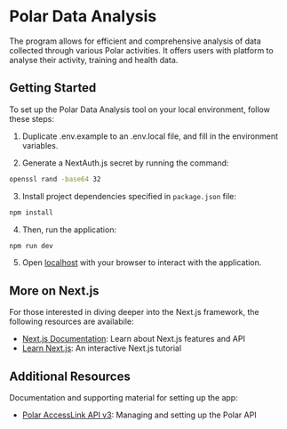 # Polar Data Analysis

The program allows for efficient and comprehensive analysis of data collected through various Polar activities. It offers users with platform to analyse their activity, training and health data.

## Getting Started

To set up the Polar Data Analysis tool on your local environment, follow these steps:

1. Duplicate .env.example to an .env.local file, and fill in the environment variables.

2. Generate a NextAuth.js secret by running the command:

```bash
openssl rand -base64 32
```

3. Install project dependencies specified in `package.json` file:

```bash
npm install
```

4. Then, run the application:

```bash
npm run dev
```

5. Open [localhost](http://localhost:3000) with your browser to interact with the application.

## More on Next.js

For those interested in diving deeper into the Next.js framework, the following resources are availabile:

- [Next.js Documentation](https://nextjs.org/docs): Learn about Next.js features and API
- [Learn Next.js](https://nextjs.org/learn): An interactive Next.js tutorial

## Additional Resources

Documentation and supporting material for setting up the app:

- [Polar AccessLink API v3](https://www.polar.com/accesslink-api/?python#polar-accesslink-api): Managing and setting up the Polar API
